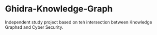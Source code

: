 # Ghidra-Knowledge-Graph
Independent study project based on teh intersection between Knowledge Graphsd and Cyber Security.
